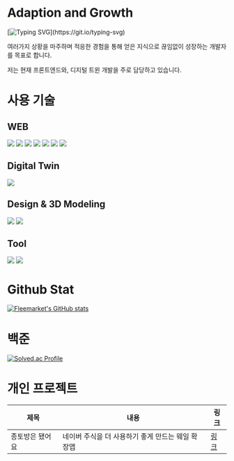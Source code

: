 # Adaption and Growth

[![Typing SVG](https://readme-typing-svg.demolab.com/?lines=Just+Do+It!;)](https://git.io/typing-svg)

여러가지 상황을 마주하며 적응한 경험을 통해 얻은 지식으로 끊임없이 성장하는 개발자를 목표로 합니다.

저는 현재 프론트엔드와, 디지털 트윈 개발을 주로 담당하고 있습니다.


# 사용 기술

## WEB
<img src="https://img.shields.io/badge/react-19232a.svg?style=for-the-badge&logo=react&logoColor=61DAFB" /> <img src="https://img.shields.io/badge/Tailwind CSS-29232a.svg?style=for-the-badge&logo=tailwindcss&logoColor=06B6D4" /> <img src="https://img.shields.io/badge/HTML5-E34F26.svg?style=for-the-badge&logo=html5&logoColor=eeeeee" /> <img src="https://img.shields.io/badge/CSS3-1572B6.svg?style=for-the-badge&logo=CSS3&logoColor=f9f9f9" /> <img src="https://img.shields.io/badge/JAVASCRIPT-1f1f1f.svg?style=for-the-badge&logo=Javascript&logoColor=F7DF1E" /> <img src="https://img.shields.io/badge/Next.js-999999.svg?style=for-the-badge&logo=nextdotjs&logoColor=000000" /> <img src="https://img.shields.io/badge/Spring-231F20.svg?style=for-the-badge&logo=Spring&logoColor=6DB33F" /> 

## Digital Twin

<img src="https://img.shields.io/badge/Unity-aaaaaa.svg?style=for-the-badge&logo=Unity&logoColor=111111" /> 

## Design & 3D Modeling

<img src="https://img.shields.io/badge/figma-F24E1E.svg?style=for-the-badge" /> <img src="https://img.shields.io/badge/Fusion 360-E27E4E.svg?style=for-the-badge" /> 

## Tool

<img src="https://img.shields.io/badge/jenkins-D24939.svg?style=for-the-badge&logo=jenkins&logoColor=fff" /> <img src="https://img.shields.io/badge/Notion-aaaaaa.svg?style=for-the-badge" />  


# Github Stat

[![Fleemarket's GitHub stats](https://github-readme-stats.vercel.app/api?username=fleemarket)](https://github.com/anuraghazra/github-readme-stats)

# 백준 

[![Solved.ac Profile](http://mazassumnida.wtf/api/v2/generate_badge?boj=ensiso)](https://solved.ac/ensiso/)

# 개인 프로젝트
|제목|내용|링크|
|------|---|---|
|종토방은 됐어요|네이버 주식을 더 사용하기 좋게 만드는 웨일 확장앱|[링크](https://github.com/fleemarket/jongto_cleaner)


